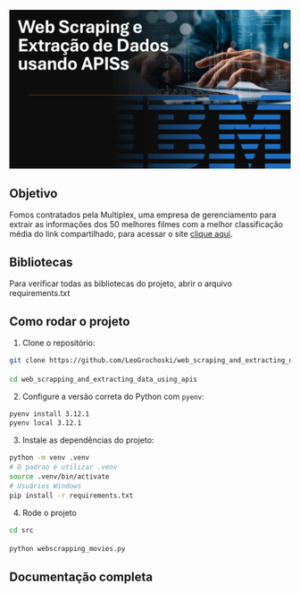 ![Imagem](.\img\webscrapping-ibm.png)

## Objetivo

Fomos contratados pela Multiplex, uma empresa de gerenciamento para extrair as informações dos 50 melhores filmes com a melhor classificação média do link compartilhado, para acessar o site [clique aqui](https://web.archive.org/web/20230902185655/https://en.everybodywiki.com/100_Most_Highly-Ranked_Films).


## Bibliotecas

Para verificar todas as bibliotecas do projeto, abrir o arquivo requirements.txt

## Como rodar o projeto

1. Clone o repositório:
```bash
git clone https://github.com/LeoGrochoski/web_scraping_and_extracting_data_using_apis.git

cd web_scrapping_and_extracting_data_using_apis
```
2. Configure a versão correta do Python com `pyenv`:
```bash
pyenv install 3.12.1
pyenv local 3.12.1
```
3. Instale as dependências do projeto:
```bash
python -m venv .venv
# O padrao é utilizar .venv
source .venv/bin/activate
# Usuários Windows
pip install -r requirements.txt  
```

4. Rode o projeto
```bash
cd src

python webscrapping_movies.py
```
 

## Documentação completa



